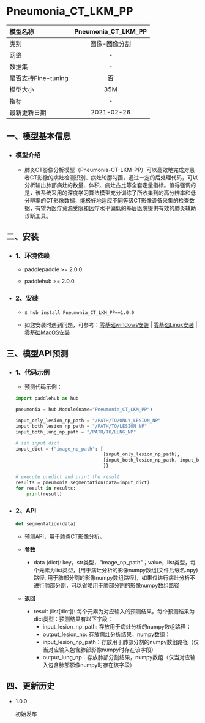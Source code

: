 
# Pneumonia_CT_LKM_PP

|模型名称|Pneumonia_CT_LKM_PP|
| :--- | :---: | 
|类别|图像-图像分割|
|网络|-|
|数据集|-|
|是否支持Fine-tuning|否|
|模型大小|35M|
|指标|-|
|最新更新日期|2021-02-26|


## 一、模型基本信息


- ### 模型介绍

    - 肺炎CT影像分析模型（Pneumonia-CT-LKM-PP）可以高效地完成对患者CT影像的病灶检测识别、病灶轮廓勾画，通过一定的后处理代码，可以分析输出肺部病灶的数量、体积、病灶占比等全套定量指标。值得强调的是，该系统采用的深度学习算法模型充分训练了所收集到的高分辨率和低分辨率的CT影像数据，能极好地适应不同等级CT影像设备采集的检查数据，有望为医疗资源受限和医疗水平偏低的基层医院提供有效的肺炎辅助诊断工具。

## 二、安装

- ### 1、环境依赖

    - paddlepaddle >= 2.0.0

    - paddlehub >= 2.0.0

- ### 2、安装

    - ```shell
      $ hub install Pneumonia_CT_LKM_PP==1.0.0
      ```
      
    -  如您安装时遇到问题，可参考：[零基础windows安装](../../../../docs/docs_ch/get_start/windows_quickstart.md)
      | [零基础Linux安装](../../../../docs/docs_ch/get_start/linux_quickstart.md) | [零基础MacOS安装](../../../../docs/docs_ch/get_start/mac_quickstart.md)

## 三、模型API预测

- ### 1、代码示例

    - 预测代码示例：

    ```python
    import paddlehub as hub

    pneumonia = hub.Module(name="Pneumonia_CT_LKM_PP")

    input_only_lesion_np_path = "/PATH/TO/ONLY_LESION_NP"
    input_both_lesion_np_path = "/PATH/TO/LESION_NP"
    input_both_lung_np_path = "/PATH/TO/LUNG_NP"

    # set input dict
    input_dict = {"image_np_path": [
                                    [input_only_lesion_np_path],
                                    [input_both_lesion_np_path, input_both_lung_np_path],
                                    ]}

    # execute predict and print the result
    results = pneumonia.segmentation(data=input_dict)
    for result in results:
        print(result)

    ```
   

- ### 2、API

    ```python
    def segmentation(data)
    ```

    - 预测API，用于肺炎CT影像分析。

    - **参数**

        * data (dict): key，str类型，"image_np_path"；value，list类型，每个元素为list类型，[用于病灶分析的影像numpy数组(文件后缀名.npy)路径, 用于肺部分割的影像numpy数组路径]，如果仅进行病灶分析不进行肺部分割，可以省略用于肺部分割的影像numpy数组路径
       

    - **返回**

        * result  (list\[dict\]): 每个元素为对应输入的预测结果。每个预测结果为dict类型：预测结果有以下字段：
            * input_lesion_np_path: 存放用于病灶分析的numpy数组路径；
            * output_lesion_np: 存放病灶分析结果，numpy数组；
            * input_lesion_np_path：存放用于肺部分割的numpy数组路径（仅当对应输入包含肺部影像numpy时存在该字段）
            * output_lung_np：存放肺部分割结果，numpy数组（仅当对应输入包含肺部影像numpy时存在该字段）


## 四、更新历史

* 1.0.0

    初始发布
